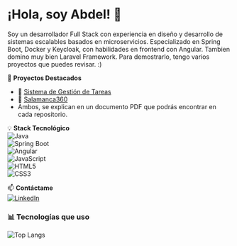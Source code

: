 # ¡Hola, soy Abdel! 👋  

Soy un desarrollador Full Stack con experiencia en diseño y desarrollo de sistemas escalables basados en microservicios. Especializado en Spring Boot, Docker y Keycloak, con habilidades en frontend con Angular. 
Tambien domino muy bien Laravel Framework. Para demostrarlo, tengo varios proyectos que puedes revisar. :)

📌 **Proyectos Destacados**  
- 🔹 [Sistema de Gestión de Tareas](https://github.com/abdel-1234/Sistema-Gestion-Tareas)  
- 🔹 [Salamanca360](https://github.com/Abdel-1234/Salamanca360)
- Ambos, se explican en un documento PDF que podrás encontrar en cada repositorio.

💡 **Stack Tecnológico**  
![Java](https://img.shields.io/badge/Java-ED8B00?style=for-the-badge&logo=openjdk&logoColor=white)  
![Spring Boot](https://img.shields.io/badge/Spring%20Boot-6DB33F?style=for-the-badge&logo=spring&logoColor=white)  
![Angular](https://img.shields.io/badge/Angular-DD0031?style=for-the-badge&logo=angular&logoColor=white)  
![JavaScript](https://img.shields.io/badge/JavaScript-F7DF1E?style=for-the-badge&logo=javascript&logoColor=black)  
![HTML5](https://img.shields.io/badge/HTML5-E34F26?style=for-the-badge&logo=html5&logoColor=white)  
![CSS3](https://img.shields.io/badge/CSS3-1572B6?style=for-the-badge&logo=css3&logoColor=white)  

📫 **Contáctame**  
[![LinkedIn](https://img.shields.io/badge/LinkedIn-0077B5?style=for-the-badge&logo=linkedin&logoColor=white)](linkedin.com/in/abdessamad-oubrahim-akkouh-605050311)

### 📊 Tecnologías que uso  
![Top Langs](https://github-readme-stats.vercel.app/api/top-langs/?username=Abdel-1234&layout=compact&langs_count=8&theme=radical)

